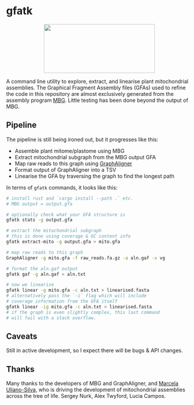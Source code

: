 # gfatk

<p align="center">
    <img width="300" height="132" src="https://www.darwintreeoflife.org/wp-content/themes/dtol/dist/assets/gfx/dtol-logo-round.png">
</p>

A command line utility to explore, extract, and linearise plant mitochondrial assemblies. The Graphical Fragment Assembly files (GFAs) used to refine the code in this repository are almost exclusively generated from the assembly program <a href="https://github.com/maickrau/MBG">MBG</a>. Little testing has been done beyond the output of MBG.

## Pipeline

The pipeline is still being ironed out, but it progresses like this:

- Assemble plant mitome/plastome using MBG
- Extract mitochondrial subgraph from the MBG output GFA
- Map raw reads to this graph using <a href="https://github.com/maickrau/GraphAligner">GraphAligner</a>
- Format output of GraphAligner into a TSV
- Linearise the GFA by traversing the graph to find the longest path

In terms of `gfatk` commands, it looks like this:

```bash
# install rust and `cargo install --path .` etc.
# MBG output = output.gfa

# optionally check what your GFA structure is
gfatk stats -g output.gfa

# extract the mitochondrial subgraph
# this is done using coverage & GC content info
gfatk extract-mito -g output.gfa > mito.gfa

# map raw reads to this graph
GraphAligner -g mito.gfa -f raw_reads.fa.gz -a aln.gaf -x vg

# format the aln.gaf output
gfatk gaf -g aln.gaf > aln.txt

# now we linearise
gfatk linear -g mito.gfa -c aln.txt > linearised.fasta
# alternatively pass the `-i` flag which will include
# coverage information from the GFA itself
gfatk linear -ig mito.gfa -c aln.txt > linearised.fasta
# if the graph is even slightly complex, this last command
# will fail with a stack overflow.
```

## Caveats

Still in active development, so I expect there will be bugs & API changes.

## Thanks

Many thanks to the developers of MBG and GraphAligner, and <a href="https://github.com/marcelauliano">Marcela Uliano-Silva</a>, who is driving the development of mitochondrial assemblies across the tree of life. Sergey Nurk, Alex Twyford, Lucia Campos.